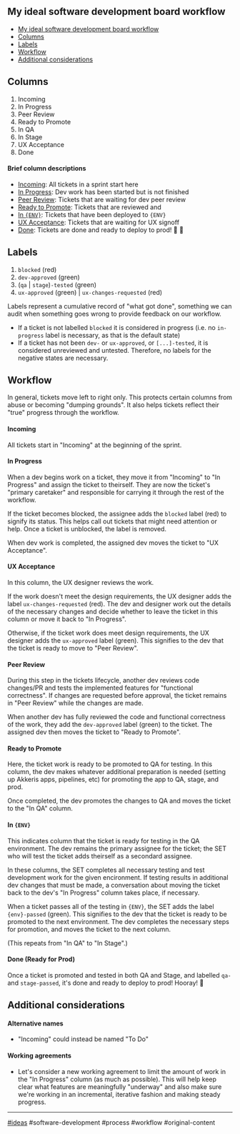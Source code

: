 ## My ideal software development board workflow

- [My ideal software development board workflow](#my-ideal-software-development-board-workflow)
- [Columns](#columns)
- [Labels](#labels)
- [Workflow](#workflow)
- [Additional considerations](#additional-considerations)

## Columns

1. Incoming
2. In Progress
3. Peer Review
4. Ready to Promote
5. In QA
6. In Stage
7. UX Acceptance
8. Done

#### Brief column descriptions

- [Incoming](#incoming): All tickets in a sprint start here
- [In Progress](#in-progress): Dev work has been started but is not finished
- [Peer Review](#peer-review): Tickets that are waiting for dev peer review
- [Ready to Promote](#ready-to-promote): Tickets that are reviewed and
- [In `{ENV}`](#in-env): Tickets that have been deployed to `{ENV}`
- [UX Acceptance](#ux-acceptance): Tickets that are waiting for UX signoff
- [Done](#done): Tickets are done and ready to deploy to prod! 🚀 🎉

## Labels

1. `blocked` (red)
2. `dev-approved` (green)
3. (`qa` | `stage`)`-tested` (green)
4. `ux-approved` (green) | `ux-changes-requested` (red)

Labels represent a cumulative record of "what got done", something we can audit
when something goes wrong to provide feedback on our workflow.

- If a ticket is not labelled `blocked` it is considered in progress (i.e. no
  `in-progress` label is necessary, as that is the default state)
- If a ticket has not been `dev-` or `ux-approved`, or `[...]-tested`, it is
  considered unreviewed and untested. Therefore, no labels for the negative
  states are necessary.

## Workflow

In general, tickets move left to right only. This protects certain columns from
abuse or becoming "dumping grounds". It also helps tickets reflect their "true"
progress through the workflow.

#### Incoming

All tickets start in "Incoming" at the beginning of the sprint.

#### In Progress

When a dev begins work on a ticket, they move it from "Incoming" to "In
Progress" and assign the ticket to theirself. They are now the ticket's "primary
caretaker" and responsible for carrying it through the rest of the workflow.

If the ticket becomes blocked, the assignee adds the `blocked` label (red) to
signify its status. This helps call out tickets that might need attention or
help. Once a ticket is unblocked, the label is removed.

When dev work is completed, the assigned dev moves the ticket to "UX
Acceptance".

#### UX Acceptance

In this column, the UX designer reviews the work.

If the work doesn't meet the design requirements, the UX designer adds the label
`ux-changes-requested` (red). The dev and designer work out the details of the
necessary changes and decide whether to leave the ticket in this column or move
it back to "In Progress".

Otherwise, if the ticket work does meet design requirements, the UX designer
adds the `ux-approved` label (green). This signifies to the dev that the ticket
is ready to move to "Peer Review".

#### Peer Review

During this step in the tickets lifecycle, another dev reviews code changes/PR
and tests the implemented features for "functional correctness". If changes are
requested before approval, the ticket remains in "Peer Review" while the changes
are made.

When another dev has fully reviewed the code and functional correctness of the
work, they add the `dev-approved` label (green) to the ticket. The assigned dev
then moves the ticket to "Ready to Promote".

#### Ready to Promote

Here, the ticket work is ready to be promoted to QA for testing. In this column,
the dev makes whatever additional preparation is needed (setting up Akkeris
apps, pipelines, etc) for promoting the app to QA, stage, and prod.

Once completed, the dev promotes the changes to QA and moves the ticket to the
"In QA" column.

#### In `{ENV}`

This indicates column that the ticket is ready for testing in the QA
environment. The dev remains the primary assignee for the ticket; the SET who
will test the ticket adds theirself as a secondard assignee.

In these columns, the SET completes all necessary testing and test development
work for the given encironment. If testing results in additional dev changes
that must be made, a conversation about moving the ticket back to the dev's "In
Progress" column takes place, if necessary.

When a ticket passes all of the testing in `{ENV}`, the SET adds the label
`{env}-passed` (green). This signifies to the dev that the ticket is ready to be
promoted to the next environment. The dev completes the necessary steps for
promotion, and moves the ticket to the next column.

(This repeats from "In QA" to "In Stage".)

#### Done (Ready for Prod)

Once a ticket is promoted and tested in both QA and Stage, and labelled `qa-`
and `stage-passed`, it's done and ready to deploy to prod! Hooray! 🥳

## Additional considerations

#### Alternative names

- "Incoming" could instead be named "To Do"

#### Working agreements

- Let's consider a new working agreement to limit the amount of work in the "In
  Progress" column (as much as possible). This will help keep clear what
  features are meaningfully "underway" and also make sure we're working in an
  incremental, iterative fashion and making steady progress.

---

[#ideas](index.md) #software-development #process #workflow #original-content

